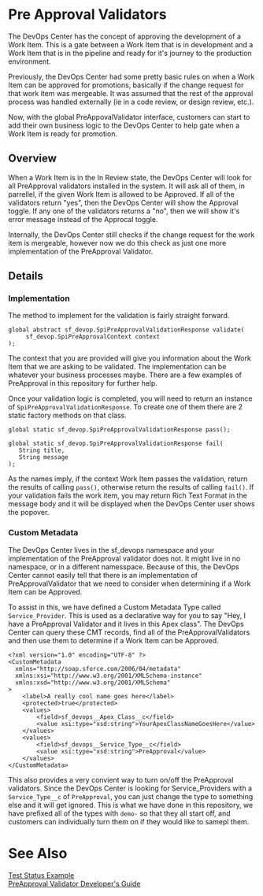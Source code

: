 # Pre Approval Validators

The DevOps Center has the concept of approving the development of a Work Item. This is a gate between a Work Item that is in development and a Work Item that is in the pipeline and ready for it's journey to the production environment.

Previously, the DevOps Center had some pretty basic rules on when a Work Item can be approved for promotions, basically if the change request for that work item was mergeable. It was assumed that the rest of the approval process was handled externally (ie in a code review, or design review, etc.).

Now, with the global PreAppovalValidator interface, customers can start to add their own business logic to the DevOps Center to help gate when a Work Item is ready for promotion.

## Overview

When a Work Item is in the In Review state, the DevOps Center will look for all PreApproval validators installed in the system. It will ask all of them, in parrellel, if the given Work Item is allowed to be Approved. If all of the validators return "yes", then the DevOps Center will show the Approval toggle. If any one of the validators returns a "no", then we will show it's error message instead of the Approcal toggle.

Internally, the DevOps Center still checks if the change request for the work item is mergeable, however now we do this check as just one more implementation of the PreApproval Validator.

## Details

### Implementation

The method to implement for the validation is fairly straight forward.

```
global abstract sf_devop.SpiPreApprovalValidationResponse validate(
     sf_devop.SpiPreApprovalContext context
);

```

The context that you are provided will give you information about the Work Item that we are asking to be validated. The implementation can be whatever your business processes maybe. There are a few examples of PreApproval in this repository for further help.

Once your validation logic is completed, you will need to return an instance of `SpiPreApprovalValidationResponse`. To create one of them there are 2 static factory methods on that class.

```
global static sf_devop.SpiPreApprovalValidationResponse pass();

global static sf_devop.SpiPreApprovalValidationResponse fail(
   String title,
   String message
);

```

As the names imply, if the context Work Item passes the validation, return the results of calling `pass()`, otherwise return the results of calling `fail()`. If your validation fails the work item, you may return Rich Text Format in the message body and it will be displayed when the DevOps Center user shows the popover.

### Custom Metadata

The DevOps Center lives in the sf_devops namespace and your implementation of the PreApproval validator does not. It might live in no namespace, or in a different namesspace. Because of this, the DevOps Center cannot easily tell that there is an implementation of PreApprovalValidator that we need to consider when determining if a Work Item can be Approved.

To assist in this, we have defined a Custom Metadata Type called `Service_Provider`. This is used as a declarative way for you to say "Hey, I have a PreApproval Validator and it lives in this Apex class". The DevOps Center can query these CMT records, find all of the PreApprovalValidators and then use them to determine if a Work Item can be Approved.

```
<?xml version="1.0" encoding="UTF-8" ?>
<CustomMetadata
  xmlns="http://soap.sforce.com/2006/04/metadata"
  xmlns:xsi="http://www.w3.org/2001/XMLSchema-instance"
  xmlns:xsd="http://www.w3.org/2001/XMLSchema"
>
    <label>A really cool name goes here</label>
    <protected>true</protected>
    <values>
        <field>sf_devops__Apex_Class__c</field>
        <value xsi:type="xsd:string">YourApexClassNameGoesHere</value>
    </values>
    <values>
        <field>sf_devops__Service_Type__c</field>
        <value xsi:type="xsd:string">PreApproval</value>
    </values>
</CustomMetadata>

```

This also provides a very convient way to turn on/off the PreApproval validators. Since the DevOps Center is looking for Service_Providers with a `Service_Type__c` of `PreApproval`, you can just change the type to something else and it will get ignored. This is what we have done in this repository, we have prefixed all of the types with `demo-` so that they all start off, and customers can individually turn them on if they would like to samepl them.

# See Also

[Test Status Example](./examples/TestStatus.md)  
[PreApproval Validator Developer's Guide](LinkMePlease)
